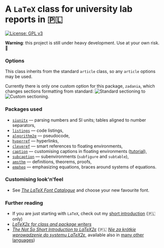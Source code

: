#  A `LaTeX` class for university lab reports in 🇵🇱

[![License: GPL v3](https://img.shields.io/badge/License-GPL%20v3-blue.svg)](https://www.gnu.org/licenses/gpl-3.0)

**Warning**: this project is still under heavy development. Use at your own risk. 🚧

### Options
This class inherits from the standard `article` class, so any `article` options may be used.

Currently there is only one custom option for this package, `zadania`, which
changes sections formatting from standard: ![Standard sectioning](https://github.com/makacz/mk-polish-lab-report/blob/master/screenshots/sec-std.png?raw=true)    to    ![Custom sectioning](https://github.com/makacz/mk-polish-lab-report/blob/master/screenshots/sec-zadanie.png?raw=true).


### Packages used
- [`siunitx`](https://ctan.org/pkg/siunitx) — parsing numbers and SI units; tables aligned to number separators,
- [`listings`](https://ctan.org/pkg/listings) — code listings,
- [`algorithm2e`](https://www.ctan.org/pkg/algorithm2e) — pseudocode,
- [`hyperref`](https://ctan.org/pkg/hyperref) — hyperlinks,
- [`cleveref`](https://ctan.org/pkg/cleveref) — smart references to floating environments,
- [`caption`](https://www.ctan.org/pkg/caption) — customising captions in floating environments ([tutorial](http://www.peteryu.ca/tutorials/publishing/latex_captions)),
- [`subcaption`](https://ctan.org/pkg/subcaption) — subenvironments (`subfigure` and `subtable`),
- [`amsthm`](https://ctan.org/pkg/amsthm) — definitions, theorems, proofs,
- [`empheq`](https://www.ctan.org/pkg/empheq) — emphasizing equations, braces around systems of equations.

### Customising look'n'feel
- See [_The LaTeX Font Catalogue_](http://www.tug.dk/FontCatalogue/mathfonts.html) and choose your new favourite font.


### Further reading
- If you are just starting with `LaTeX`, check out my [short introduction](https://github.com/makacz/latex-basics) (🇵🇱 only)
- [_LaTeX2ε for class and package writers_](https://ctan.org/pkg/clsguide)
- [_The Not So Short Introduction to LaTeX2ε_](ftp://ftp.gust.org.pl/TeX/info/lshort/english/lshort.pdf)
(🇵🇱 [_Nie za krótkie wprowadzenie do systemu LaTeX2ε_](http://piotrkosoft.net/pub/mirrors/CTAN/info/lshort/polish/lshort2e.pdf), available also in [many other languages](https://ctan.org/tex-archive/info/lshort))

